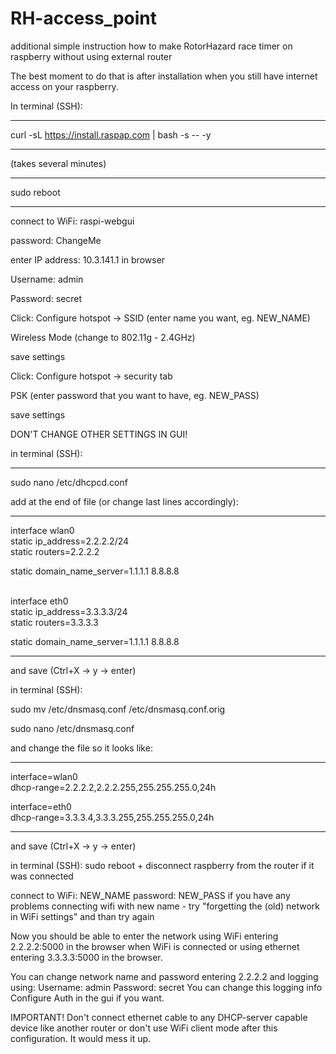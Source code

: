 # RH-access_point
additional simple instruction how to make RotorHazard race timer on raspberry without using external router

The best moment to do that is after installation when you still have internet access on your raspberry.
  
In terminal (SSH):
________________

curl -sL https://install.raspap.com | bash -s -- -y
________________

(takes several minutes)
________________
sudo reboot
________________

connect to WiFi: raspi-webgui

password: ChangeMe<br/>



enter IP address: 10.3.141.1 in browser

Username: admin

Password: secret<br/>  


Click:
Configure hotspot -> SSID (enter name you want, eg. NEW_NAME) 

Wireless Mode (change to 802.11g - 2.4GHz)

save settings  

Click:
Configure hotspot -> security tab

PSK (enter password that you want to have, eg. NEW_PASS)

save settings

DON'T CHANGE OTHER SETTINGS IN GUI!  


in terminal (SSH):

________________

sudo nano /etc/dhcpcd.conf

add at the end of file (or change last lines accordingly):
________________

interface wlan0<br/>
static ip_address=2.2.2.2/24<br/>
static routers=2.2.2.2<br/>

static domain_name_server=1.1.1.1 8.8.8.8<br/><br/>

interface eth0<br/>
static ip_address=3.3.3.3/24<br/>
static routers=3.3.3.3<br/>

static domain_name_server=1.1.1.1 8.8.8.8
________________

and save (Ctrl+X -> y -> enter)

in terminal (SSH):

sudo mv /etc/dnsmasq.conf /etc/dnsmasq.conf.orig<br/>

sudo nano /etc/dnsmasq.conf

and change the file so it looks like:
________________

interface=wlan0<br/>
dhcp-range=2.2.2.2,2.2.2.255,255.255.255.0,24h

interface=eth0<br/>
dhcp-range=3.3.3.4,3.3.3.255,255.255.255.0,24h
________________

and save (Ctrl+X -> y -> enter)

in terminal (SSH):
sudo reboot + disconnect raspberry from the router if it was connected

  
connect to WiFi: NEW_NAME
password: NEW_PASS
if you have any problems connecting wifi with new name - try "forgetting the (old) network in WiFi settings" and than try again

Now you should be able to enter the network using WiFi entering 2.2.2.2:5000 in the browser when WiFi is connected
or using ethernet entering 3.3.3.3:5000 in the browser. 


You can change network name and password entering 2.2.2.2 and logging using:
Username: admin
Password: secret
You can change this logging info Configure Auth in the gui if you want.


IMPORTANT! Don't connect ethernet cable to any DHCP-server capable device like another router or don't use WiFi client mode after this configuration.
It would mess it up.
